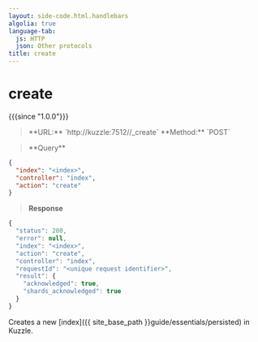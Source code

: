 ```yaml
---
layout: side-code.html.handlebars
algolia: true
language-tab:
  js: HTTP
  json: Other protocols
title: create
---
```


# create

{{{since "1.0.0"}}}

<blockquote class="js">
<p>
**URL:** `http://kuzzle:7512/<index>/_create`  
**Method:** `POST`
</p>
</blockquote>

<blockquote class="json">
<p>
**Query**
</p>
</blockquote>


```json
{
  "index": "<index>",
  "controller": "index",
  "action": "create"
}
```

>**Response**

```javascript
{
  "status": 200,
  "error": null,
  "index": "<index>",
  "action": "create",
  "controller": "index",
  "requestId": "<unique request identifier>",
  "result": {
    "acknowledged": true,
    "shards_acknowledged": true
  }
}
```

Creates a new [index]({{ site_base_path }}guide/essentials/persisted) in Kuzzle.
